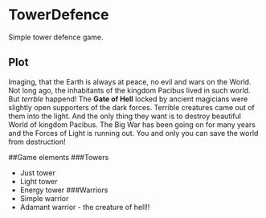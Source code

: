 # TowerDefence
Simple tower defence game.

## Plot
Imaging, that the Earth is always at peace, no evil and wars on the World.
Not long ago, the inhabitants of the kingdom Pacibus lived in such world. But *terrble* happend!
The **Gate of Hell** locked by ancient magicians were slightly open supporters of the dark forces. Terrible creatures came out of them into the light. And the only thing they want is to destroy beautiful World of kingdom Pacibus.
The Big War has been going on for many years and the Forces of Light is running out. You and only you can save the world from destruction!

##Game elements
###Towers
* Just tower
* Light tower
* Energy tower
###Warriors
* Simple warrior
* Adamant warrior - the creature of hell!!

